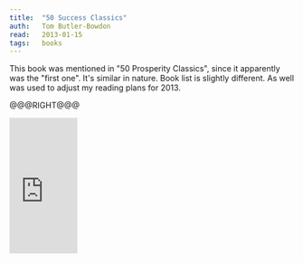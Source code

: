 ```yaml
---
title:	"50 Success Classics"
auth:	Tom Butler-Bowdon
read:	2013-01-15
tags:	books
---
```





This book was mentioned in "50 Prosperity Classics", since it apparently was
the "first one". It's similar in nature. Book list is slightly different. As
well was used to adjust my reading plans for 2013.

@@@RIGHT@@@

<iframe src="http://rcm.amazon.com/e/cm?lt1=_blank&bc1=FFFFFF&IS2=1&npa=1&bg1=FFFFFF&fc1=000000&lc1=FF0000&t=wojcadamkoszh-20&o=1&p=8&l=as4&m=amazon&f=ifr&ref=ss_til&asins=1857883330" style="width:120px;height:240px;" scrolling="no" marginwidth="0" marginheight="0" frameborder="0"></iframe>
